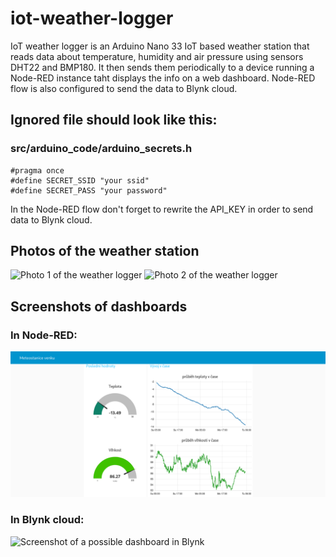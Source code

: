 # iot-weather-logger

IoT weather logger is an Arduino Nano 33 IoT based weather station that reads data about temperature, humidity and air pressure using sensors DHT22 and BMP180. It then sends them periodically to a device running a Node-RED instance taht displays the info on a web dashboard. Node-RED flow is also configured to send the data to Blynk cloud.

## Ignored file should look like this:

### src/arduino_code/arduino_secrets.h
```
#pragma once
#define SECRET_SSID "your ssid"
#define SECRET_PASS "your password"

```
In the Node-RED flow don't forget to rewrite the API_KEY in order to send data to Blynk cloud.

## Photos of the weather station

![Photo 1 of the weather logger](doc/photo1.jpg)
![Photo 2 of the weather logger](doc/photo2.jpg)

## Screenshots of dashboards
### In Node-RED:
![Screenshot of dashboard in Node-RED](doc/screenshot1.png)
### In Blynk cloud:
![Screenshot of a possible dashboard in Blynk](doc/screenshot.png)
